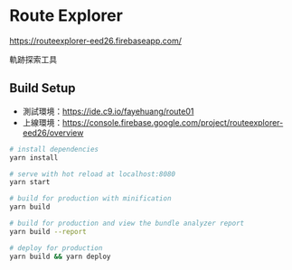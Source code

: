 # Route Explorer

https://routeexplorer-eed26.firebaseapp.com/

軌跡探索工具

## Build Setup

* 測試環境：https://ide.c9.io/fayehuang/route01
* 上線環境：https://console.firebase.google.com/project/routeexplorer-eed26/overview

``` bash
# install dependencies
yarn install

# serve with hot reload at localhost:8080
yarn start

# build for production with minification
yarn build

# build for production and view the bundle analyzer report
yarn build --report

# deploy for production
yarn build && yarn deploy
```

